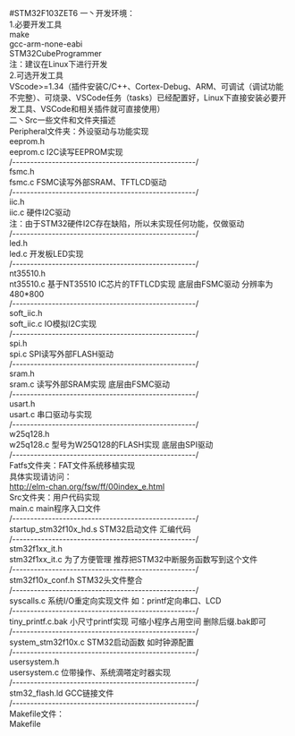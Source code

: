 ﻿#STM32F103ZET6
一丶开发环境：  
1.必要开发工具  
	make  
	gcc-arm-none-eabi  
	STM32CubeProgrammer  
注：建议在Linux下进行开发  
2.可选开发工具  
	VScode>=1.34（插件安装C/C++、Cortex-Debug、ARM、可调试（调试功能不完整）、可烧录、VSCode任务（tasks）已经配置好，Linux下直接安装必要开发工具、VSCode和相关插件就可直接使用）  
二丶Src一些文件和文件夹描述  
Peripheral文件夹：外设驱动与功能实现  
eeprom.h  
eeprom.c	I2C读写EEPROM实现  
/---------------------------------------------------/  
fsmc.h  
fsmc.c		FSMC读写外部SRAM、TFTLCD驱动  
/---------------------------------------------------/  
iic.h  
iic.c		硬件I2C驱动  
注：由于STM32硬件I2C存在缺陷，所以未实现任何功能，仅做驱动  
/---------------------------------------------------/  
led.h  
led.c		开发板LED实现  
/---------------------------------------------------/  
nt35510.h  
nt35510.c	基于NT35510 IC芯片的TFTLCD实现 底层由FSMC驱动 分辨率为480*800  
/---------------------------------------------------/  
soft_iic.h  
soft_iic.c	IO模拟I2C实现  
/---------------------------------------------------/  
spi.h  
spi.c		SPI读写外部FLASH驱动  
/---------------------------------------------------/  
sram.h  
sram.c		读写外部SRAM实现 底层由FSMC驱动  
/---------------------------------------------------/  
usart.h  
usart.c		串口驱动与实现  
/---------------------------------------------------/  
w25q128.h  
w25q128.c	型号为W25Q128的FLASH实现 底层由SPI驱动  
/---------------------------------------------------/  
Fatfs文件夹：FAT文件系统移植实现  
具体实现请访问：  
				http://elm-chan.org/fsw/ff/00index_e.html  
Src文件夹：用户代码实现  
main.c		main程序入口文件  
/---------------------------------------------------/  
startup_stm32f10x_hd.s	STM32启动文件 汇编代码  
/---------------------------------------------------/  
stm32f1xx_it.h  
stm32f1xx_it.c		为了方便管理 推荐把STM32中断服务函数写到这个文件  
/---------------------------------------------------/  
stm32f10x_conf.h	STM32头文件整合  
/---------------------------------------------------/  
syscalls.c			系统I/O重定向实现文件 如：printf定向串口、LCD  
/---------------------------------------------------/  
tiny_printf.c.bak	小尺寸printf实现 可缩小程序占用空间 删除后缀.bak即可  
/---------------------------------------------------/  
system_stm32f10x.c	STM32启动函数 如时钟源配置  
/---------------------------------------------------/  
usersystem.h  
usersystem.c		位带操作、系统滴嗒定时器实现  
/---------------------------------------------------/  
stm32_flash.ld		GCC链接文件  
/---------------------------------------------------/  
Makefile文件：  
Makefile			  